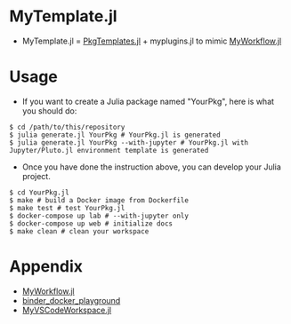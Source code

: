 # MyTemplate.jl

- MyTemplate.jl = [PkgTemplates.jl](https://github.com/invenia/PkgTemplates.jl) + myplugins.jl to mimic [MyWorkflow.jl](https://github.com/terasakisatoshi/MyWorkflow.jl)

# Usage

- If you want to create a Julia package named "YourPkg", here is what you should do:

```console
$ cd /path/to/this/repository
$ julia generate.jl YourPkg # YourPkg.jl is generated
$ julia generate.jl YourPkg --with-jupyter # YourPkg.jl with Jupyter/Pluto.jl environment template is generated
```

- Once you have done the instruction above, you can develop your Julia project.

```console
$ cd YourPkg.jl
$ make # build a Docker image from Dockerfile
$ make test # test YourPkg.jl
$ docker-compose up lab # --with-jupyter only
$ docker-compose up web # initialize docs
$ make clean # clean your workspace
```

# Appendix

- [MyWorkflow.jl](https://github.com/terasakisatoshi/MyWorkflow.jl)
- [binder_docker_playground](https://github.com/terasakisatoshi/binder_docker_playground)
- [MyVSCodeWorkspace.jl](https://github.com/terasakisatoshi/MyVSCodeWorkspace.jl)
